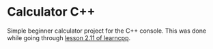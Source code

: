 # Calculator C++

Simple beginner calculator project for the C++ console. This was done while going through [lesson 2.11 of learncpp](https://www.learncpp.com/cpp-tutorial/how-to-design-your-first-programs/).